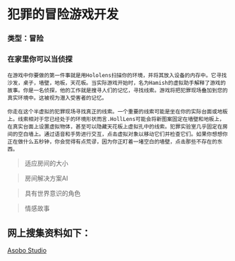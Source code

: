# 犯罪的冒险游戏开发
### 类型：冒险
### 在家里你可以当侦探

    在游戏中你要做的第一件事就是用Hololens扫描你的环境，并将其放入设备的内存中。它寻找沙发，桌子，墙壁，地板，天花板。当实际游戏开始时，名为Hamish的虚拟助手解释了游戏的故事。你是一名侦探，他的工作就是搜寻人们的记忆，寻找线索。游戏将把犯罪现场叠加到您的真实环境中。这被视为潜入受害者的记忆。

    你走在这个半虚拟的犯罪现场寻找真正的线索。一个重要的线索可能是坐在你的实际台面或地板上。线索相对于您已经处于的环境形状而言.HollLens可能会将新图案固定在墙壁和地板上，在真实台面上设置虚拟物体，甚至可以隐藏天花板上虚拟孔中的线索。犯罪实验室几乎固定在房间的空白墙上。通过语音和手势进行交互，点击虚拟对象以移动它们并检查它们。如果你想想你正在做什么五秒钟，你会觉得有点荒谬，因为你正盯着一堵空白的墙壁，点击那些不存在的东西。
    

> 适应房间的大小

> 房间解决方案AI

> 具有世界意识的角色

> 情感故事


## 网上搜集资料如下：
[Asobo Studio](http://www.asobostudio.com/games/fragments)

